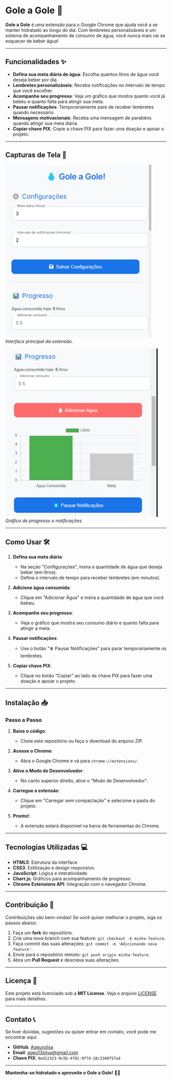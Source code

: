 # Gole a Gole 🚰

**Gole a Gole** é uma extensão para o Google Chrome que ajuda você a se manter hidratado ao longo do dia. Com lembretes personalizáveis e um sistema de acompanhamento de consumo de água, você nunca mais vai se esquecer de beber água!

---

## Funcionalidades ✨

- **Defina sua meta diária de água**: Escolha quantos litros de água você deseja beber por dia.
- **Lembretes personalizáveis**: Receba notificações no intervalo de tempo que você escolher.
- **Acompanhe seu progresso**: Veja um gráfico que mostra quanto você já bebeu e quanto falta para atingir sua meta.
- **Pausar notificações**: Temporariamente pare de receber lembretes quando necessário.
- **Mensagens motivacionais**: Receba uma mensagem de parabéns quando atingir sua meta diária.
- **Copiar chave PIX**: Copie a chave PIX para fazer uma doação e apoiar o projeto.

---

## Capturas de Tela 📸

![Captura de Tela 1](screenshots/screenshot1.png)
*Interface principal da extensão.*

![Captura de Tela 2](screenshots/screenshot2.png)
*Gráfico de progresso e notificações.*

---

## Como Usar 🛠️

1. **Defina sua meta diária**:
   - Na seção "Configurações", insira a quantidade de água que deseja beber (em litros).
   - Defina o intervalo de tempo para receber lembretes (em minutos).

2. **Adicione água consumida**:
   - Clique em "Adicionar Água" e insira a quantidade de água que você bebeu.

3. **Acompanhe seu progresso**:
   - Veja o gráfico que mostra seu consumo diário e quanto falta para atingir a meta.

4. **Pausar notificações**:
   - Use o botão "⏸️ Pausar Notificações" para parar temporariamente os lembretes.

5. **Copiar chave PIX**:
   - Clique no botão "Copiar" ao lado da chave PIX para fazer uma doação e apoiar o projeto.

---

## Instalação 📥

### Passo a Passo

1. **Baixe o código**:
   - Clone este repositório ou faça o download do arquivo ZIP.

2. **Acesse o Chrome**:
   - Abra o Google Chrome e vá para `chrome://extensions/`.

3. **Ative o Modo de Desenvolvedor**:
   - No canto superior direito, ative o "Modo de Desenvolvedor".

4. **Carregue a extensão**:
   - Clique em "Carregar sem compactação" e selecione a pasta do projeto.

5. **Pronto!**:
   - A extensão estará disponível na barra de ferramentas do Chrome.

---

## Tecnologias Utilizadas 💻

- **HTML5**: Estrutura da interface.
- **CSS3**: Estilização e design responsivo.
- **JavaScript**: Lógica e interatividade.
- **Chart.js**: Gráficos para acompanhamento de progresso.
- **Chrome Extensions API**: Integração com o navegador Chrome.

---

## Contribuição 🤝

Contribuições são bem-vindas! Se você quiser melhorar o projeto, siga os passos abaixo:

1. Faça um **fork** do repositório.
2. Crie uma nova branch com sua feature: `git checkout -b minha-feature`.
3. Faça commit das suas alterações: `git commit -m 'Adicionando nova feature'`.
4. Envie para o repositório remoto: `git push origin minha-feature`.
5. Abra um **Pull Request** e descreva suas alterações.

---

## Licença 📜

Este projeto está licenciado sob a **MIT License**. Veja o arquivo [LICENSE](LICENSE) para mais detalhes.

---

## Contato 📞

Se tiver dúvidas, sugestões ou quiser entrar em contato, você pode me encontrar aqui:

- **GitHub**: [Ageursilva](https://github.com/Ageursilva)
- **Email**: ageu13silva@gmail.com
- **Chave PIX**: `8ed12323-9c5b-4f81-9f74-18c3108f57a4`

---

**Mantenha-se hidratado e aproveite o Gole a Gole!** 🚰💧